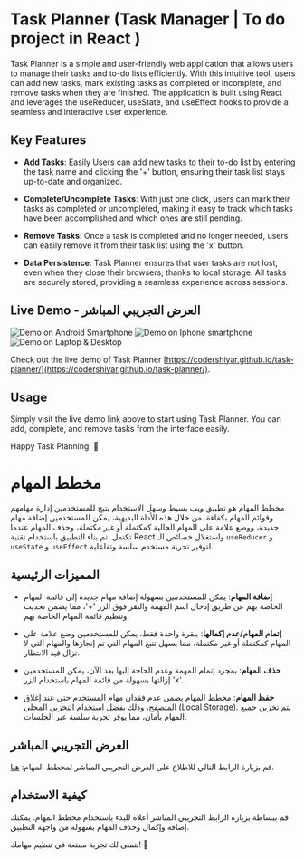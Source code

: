 # Task Planner (Task Manager | To do project in React )

Task Planner is a simple and user-friendly web application that allows users to manage their tasks and to-do lists efficiently. With this intuitive tool, users can add new tasks, mark existing tasks as completed or incomplete, and remove tasks when they are finished. The application is built using React and leverages the useReducer, useState, and useEffect hooks to provide a seamless and interactive user experience.

## Key Features

- **Add Tasks**: Easily Users can add new tasks to their to-do list by entering the task name and clicking the '+' button, ensuring their task list stays up-to-date and organized.

- **Complete/Uncomplete Tasks**: With just one click, users can mark their tasks as completed or uncompleted, making it easy to track which tasks have been accomplished and which ones are still pending.

- **Remove Tasks**: Once a task is completed and no longer needed, users can easily remove it from their task list using the 'x' button.

- **Data Persistence**: Task Planner ensures that user tasks are not lost, even when they close their browsers, thanks to local storage. All tasks are securely stored, providing a seamless experience across sessions.

## Live Demo - العرض التجريبي المباشر

![Demo on Android Smartphone](demo-on-android-smartphone.PNG)
![Demo on Iphone smartphone](demo-on-iphone-smartphone.PNG)
![Demo on Laptop & Desktop](demo-on-laptop.png)

Check out the live demo of Task Planner [https://codershiyar.github.io/task-planner/](https://codershiyar.github.io/task-planner/).

## Usage

Simply visit the live demo link above to start using Task Planner. You can add, complete, and remove tasks from the interface easily.

Happy Task Planning! 🚀


# مخطط المهام

مخطط المهام هو تطبيق ويب بسيط وسهل الاستخدام يتيح للمستخدمين إدارة مهامهم وقوائم المهام بكفاءة. من خلال هذه الأداة البديهية، يمكن للمستخدمين إضافة مهام جديدة، ووضع علامة على المهام الحالية كمكتملة أو غير مكتملة، وحذف المهام عندما تكتمل. تم بناء التطبيق باستخدام تقنية React واستغلال خصائص الـ `useReducer` و `useState` و `useEffect` لتوفير تجربة مستخدم سلسة وتفاعلية.

## المميزات الرئيسية

- **إضافة المهام**: يمكن للمستخدمين بسهولة إضافة مهام جديدة إلى قائمة المهام الخاصة بهم عن طريق إدخال اسم المهمة والنقر فوق الزر '+'، مما يضمن تحديث وتنظيم قائمة المهام الخاصة بهم.

- **إتمام المهام/عدم إكمالها**: بنقرة واحدة فقط، يمكن للمستخدمين وضع علامة على المهام كمكتملة أو غير مكتملة، مما يسهل تتبع المهام التي تم إنجازها والمهام التي لا تزال قيد الانتظار.

- **حذف المهام**: بمجرد إتمام المهمة وعدم الحاجة إليها بعد الآن، يمكن للمستخدمين إزالتها بسهولة من قائمة المهام باستخدام الزر 'x'.

- **حفظ المهام**: مخطط المهام يضمن عدم فقدان مهام المستخدم حتى عند إغلاق المتصفح، وذلك بفضل استخدام التخزين المحلي (Local Storage). يتم تخزين جميع المهام بأمان، مما يوفر تجربة سلسة عبر الجلسات.


## العرض التجريبي المباشر

قم بزيارة الرابط التالي للاطلاع على العرض التجريبي المباشر لمخطط المهام: [هنا](https://codershiyar.github.io/task-planner/).

## كيفية الاستخدام

قم ببساطة بزيارة الرابط التجريبي المباشر أعلاه للبدء باستخدام مخطط المهام. يمكنك إضافة وإكمال وحذف المهام بسهولة من واجهة التطبيق.

نتمنى لك تجربة ممتعة في تنظيم مهامك! 🚀
